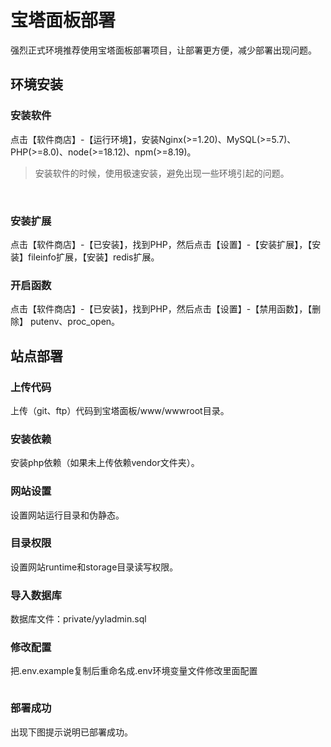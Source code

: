 # 宝塔面板部署

强烈正式环境推荐使用宝塔面板部署项目，让部署更方便，减少部署出现问题。

## 环境安装

### 安装软件
点击【软件商店】-【运行环境】，安装Nginx(>=1.20)、MySQL(>=5.7)、PHP(>=8.0)、node(>=18.12)、npm(>=8.19)。
>安装软件的时候，使用极速安装，避免出现一些环境引起的问题。 

<img src="/image/fqa/bt-deploy/bt-env-1.png" alt="">
<img src="/image/fqa/bt-deploy/bt-env-2.png" alt="">

### 安装扩展
点击【软件商店】-【已安装】，找到PHP，然后点击【设置】-【安装扩展】，【安装】fileinfo扩展，【安装】redis扩展。  
<img src="/image/fqa/bt-deploy/bt-env-3.png" alt="">

### 开启函数
点击【软件商店】-【已安装】，找到PHP，然后点击【设置】-【禁用函数】，【删除】 putenv、proc_open。  
<img src="/image/fqa/bt-deploy/bt-env-4.png" alt="">

## 站点部署
### 上传代码
上传（git、ftp）代码到宝塔面板/www/wwwroot目录。
<img src="/image/fqa/bt-deploy/bt-dep-upload-code.jpg" alt="">

### 安装依赖
安装php依赖（如果未上传依赖vendor文件夹）。
<img src="/image/fqa/bt-deploy/bt-dep-composer-install.jpg" alt="">

### 网站设置
设置网站运行目录和伪静态。
<img src="/image/fqa/bt-deploy/bt-dep-set-run-cate.jpg" alt="">
<img src="/image/fqa/bt-deploy/bt-dep-set-pseudo-static.jpg" alt="">

### 目录权限
设置网站runtime和storage目录读写权限。
<img src="/image/fqa/bt-deploy/bt-dep-set-runtime.jpg" alt="">
<img src="/image/fqa/bt-deploy/bt-dep-set-storage.jpg" alt="">

### 导入数据库
数据库文件：private/yyladmin.sql

### 修改配置
把.env.example复制后重命名成.env环境变量文件修改里面配置  

<img src="/image/fqa/bt-deploy/bt-dep-edit-config.jpg" alt="">

### 部署成功
出现下图提示说明已部署成功。
<img src="/image/fqa/bt-deploy/bt-dep-deploy-success.jpg" alt="">
